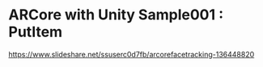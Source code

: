 # ARCore with Unity Sample001 : PutItem

https://www.slideshare.net/ssuserc0d7fb/arcorefacetracking-136448820

